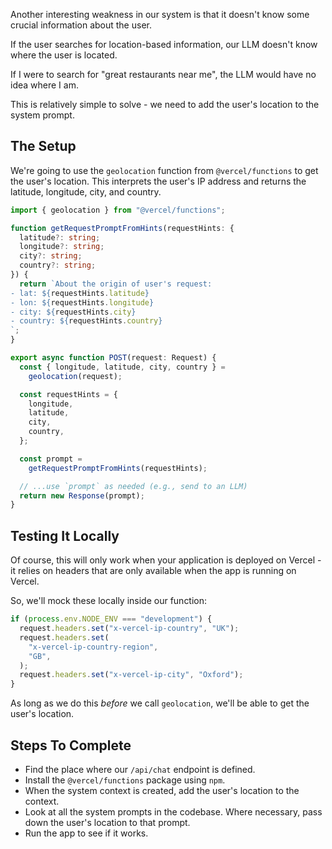 Another interesting weakness in our system is that it doesn't know some crucial information about the user.

If the user searches for location-based information, our LLM doesn't know where the user is located.

If I were to search for "great restaurants near me", the LLM would have no idea where I am.

This is relatively simple to solve - we need to add the user's location to the system prompt.

## The Setup

We're going to use the `geolocation` function from `@vercel/functions` to get the user's location. This interprets the user's IP address and returns the latitude, longitude, city, and country.

```ts
import { geolocation } from "@vercel/functions";

function getRequestPromptFromHints(requestHints: {
  latitude?: string;
  longitude?: string;
  city?: string;
  country?: string;
}) {
  return `About the origin of user's request:
- lat: ${requestHints.latitude}
- lon: ${requestHints.longitude}
- city: ${requestHints.city}
- country: ${requestHints.country}
`;
}

export async function POST(request: Request) {
  const { longitude, latitude, city, country } =
    geolocation(request);

  const requestHints = {
    longitude,
    latitude,
    city,
    country,
  };

  const prompt =
    getRequestPromptFromHints(requestHints);

  // ...use `prompt` as needed (e.g., send to an LLM)
  return new Response(prompt);
}
```

## Testing It Locally

Of course, this will only work when your application is deployed on Vercel - it relies on headers that are only available when the app is running on Vercel.

So, we'll mock these locally inside our function:

```ts
if (process.env.NODE_ENV === "development") {
  request.headers.set("x-vercel-ip-country", "UK");
  request.headers.set(
    "x-vercel-ip-country-region",
    "GB",
  );
  request.headers.set("x-vercel-ip-city", "Oxford");
}
```

As long as we do this _before_ we call `geolocation`, we'll be able to get the user's location.

## Steps To Complete

- Find the place where our `/api/chat` endpoint is defined.
- Install the `@vercel/functions` package using `npm`.
- When the system context is created, add the user's location to the context.
- Look at all the system prompts in the codebase. Where necessary, pass down the user's location to that prompt.
- Run the app to see if it works.
